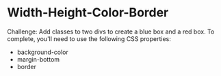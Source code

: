 # Width-Height-Color-Border

Challenge: Add classes to two divs to create a blue box and a red box. To complete, you'll need to use the following CSS properties:

* background-color
* margin-bottom
* border

